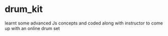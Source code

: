 # drum_kit
learnt some advanced Js concepts and coded along with instructor to come up with an online drum set

